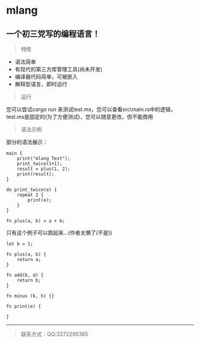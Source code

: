 # mlang
## 一个初三党写的**编程语言**！

>特性
- 语法简单
- 有现代的第三方库管理工具(尚未开发)
- 编译器代码简单，可被嵌入
- 解释型语言，即时运行

> 运行

您可以尝试*cargo run*
来测试test.ms，您可以查看src\main.rs中的逻辑，test.ms是固定的(为了方便测试)，您可以随意更改，但不能商用

> 语法示例

部分的语法展示：
```
main {
    print("mlang Test");
    print_twice(1+1);
    result = plus(1, 2);
    print(result);
}

do print_twice(e) {
    repeat 2 {
        print(e);
    }
}

fn plus(a, b) = a + b;
```

只有这个例子可以跑起来...(作者太懒了(不是))
```
let b = 1;

fn plus(a, b) {
    return a;
}

fn add(b, d) {
    return b;
}

fn minus (k, h) {}

fn print(e) {
    
}
```

-----------
> 联系方式：QQ:3272295385
